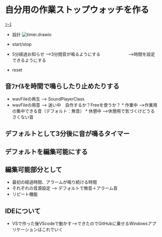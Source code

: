 # 自分用の作業ストップウォッチを作る
   [ｿｰｽ](https://github.com/rika-9240/TimerF20210403)
   * 設計
    ![timer.drawio](https://github.com/rika-9240/boilerplate/blob/master\source\timer.drawio.png?raw=true)
   　

   * start/stop
   * 5分経過お知らせ -->3分間音が鳴るようにする
   　　　　　　      -->時間を設定できるようにする
   * reset

 ## 音ﾌｧｲﾙを時間で鳴らしたり止めたりする
   * wavFileの再生 --> SoundPlayerClass
   * wavFileの用意 --> 迷い中　自作するか？Freeを使うか？
    * 作業中 -->作業用の集中できる音（デフォルト：無音）
    * 休憩中 -->休憩用で気づくけどうるさくない音
 ## デフォルトとして3分後に音が鳴るタイマー
 ## デフォルトを編集可能にする
 ## 編集可能部分として
  * 最初の経過時間、アラームが鳴り続ける時間
  * それぞれの音源設定 --> デフォルトで無音＋アラーム音
  * リピート機能

 ## IDEについて
  * VSで作った後VScodeで動かす-->できたのでGitHubに乗せるWindowsアプリケーションはこれでいく

